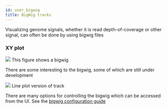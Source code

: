```yaml
---
id: user_bigwig
title: BigWig tracks
---
```


Visualizing genome signals, whether it is read depth-of-coverage or other
signal, can often be done by using bigwig files

### XY plot

![](/jb2/img/bigwig_xyplot.png)
This figure shows a bigwig

There are some interesting to the bigwig, some of which are still under development

![](/jb2/img/bigwig_line.png)
Line plot version of track

There are many options for controlling the bigwig which can be accessed from
the UI. See the [bigwig configuration guide](config_bigwig)
